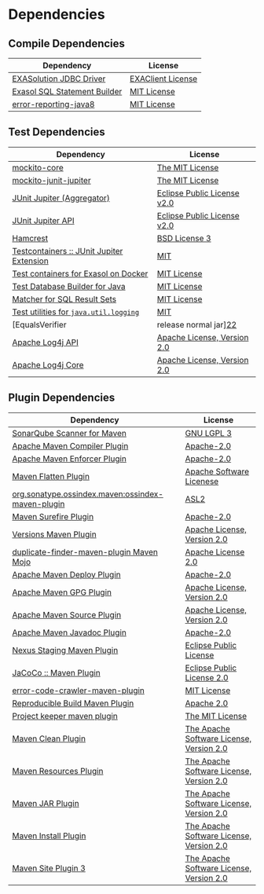 <!-- @formatter:off -->
# Dependencies

## Compile Dependencies

| Dependency                        | License                |
| --------------------------------- | ---------------------- |
| [EXASolution JDBC Driver][0]      | [EXAClient License][1] |
| [Exasol SQL Statement Builder][2] | [MIT License][3]       |
| [error-reporting-java8][4]        | [MIT License][5]       |

## Test Dependencies

| Dependency                                      | License                           |
| ----------------------------------------------- | --------------------------------- |
| [mockito-core][6]                               | [The MIT License][7]              |
| [mockito-junit-jupiter][6]                      | [The MIT License][7]              |
| [JUnit Jupiter (Aggregator)][8]                 | [Eclipse Public License v2.0][9]  |
| [JUnit Jupiter API][8]                          | [Eclipse Public License v2.0][9]  |
| [Hamcrest][10]                                  | [BSD License 3][11]               |
| [Testcontainers :: JUnit Jupiter Extension][12] | [MIT][13]                         |
| [Test containers for Exasol on Docker][14]      | [MIT License][15]                 |
| [Test Database Builder for Java][16]            | [MIT License][17]                 |
| [Matcher for SQL Result Sets][18]               | [MIT License][19]                 |
| [Test utilities for `java.util.logging`][20]    | [MIT][21]                         |
| [EqualsVerifier | release normal jar][22]       | [Apache License, Version 2.0][23] |
| [Apache Log4j API][24]                          | [Apache License, Version 2.0][23] |
| [Apache Log4j Core][25]                         | [Apache License, Version 2.0][23] |

## Plugin Dependencies

| Dependency                                              | License                                        |
| ------------------------------------------------------- | ---------------------------------------------- |
| [SonarQube Scanner for Maven][26]                       | [GNU LGPL 3][27]                               |
| [Apache Maven Compiler Plugin][28]                      | [Apache-2.0][23]                               |
| [Apache Maven Enforcer Plugin][29]                      | [Apache-2.0][23]                               |
| [Maven Flatten Plugin][30]                              | [Apache Software Licenese][23]                 |
| [org.sonatype.ossindex.maven:ossindex-maven-plugin][31] | [ASL2][32]                                     |
| [Maven Surefire Plugin][33]                             | [Apache-2.0][23]                               |
| [Versions Maven Plugin][34]                             | [Apache License, Version 2.0][23]              |
| [duplicate-finder-maven-plugin Maven Mojo][35]          | [Apache License 2.0][36]                       |
| [Apache Maven Deploy Plugin][37]                        | [Apache-2.0][23]                               |
| [Apache Maven GPG Plugin][38]                           | [Apache License, Version 2.0][23]              |
| [Apache Maven Source Plugin][39]                        | [Apache License, Version 2.0][23]              |
| [Apache Maven Javadoc Plugin][40]                       | [Apache-2.0][23]                               |
| [Nexus Staging Maven Plugin][41]                        | [Eclipse Public License][42]                   |
| [JaCoCo :: Maven Plugin][43]                            | [Eclipse Public License 2.0][44]               |
| [error-code-crawler-maven-plugin][45]                   | [MIT License][46]                              |
| [Reproducible Build Maven Plugin][47]                   | [Apache 2.0][32]                               |
| [Project keeper maven plugin][48]                       | [The MIT License][49]                          |
| [Maven Clean Plugin][50]                                | [The Apache Software License, Version 2.0][32] |
| [Maven Resources Plugin][51]                            | [The Apache Software License, Version 2.0][32] |
| [Maven JAR Plugin][52]                                  | [The Apache Software License, Version 2.0][32] |
| [Maven Install Plugin][53]                              | [The Apache Software License, Version 2.0][32] |
| [Maven Site Plugin 3][54]                               | [The Apache Software License, Version 2.0][32] |

[0]: http://www.exasol.com
[1]: https://repo1.maven.org/maven2/com/exasol/exasol-jdbc/7.1.19/exasol-jdbc-7.1.19-license.txt
[2]: https://github.com/exasol/sql-statement-builder/
[3]: https://github.com/exasol/sql-statement-builder/blob/main/LICENSE
[4]: https://github.com/exasol/error-reporting-java/
[5]: https://github.com/exasol/error-reporting-java/blob/main/LICENSE
[6]: https://github.com/mockito/mockito
[7]: https://github.com/mockito/mockito/blob/main/LICENSE
[8]: https://junit.org/junit5/
[9]: https://www.eclipse.org/legal/epl-v20.html
[10]: http://hamcrest.org/JavaHamcrest/
[11]: http://opensource.org/licenses/BSD-3-Clause
[12]: https://testcontainers.org
[13]: http://opensource.org/licenses/MIT
[14]: https://github.com/exasol/exasol-testcontainers/
[15]: https://github.com/exasol/exasol-testcontainers/blob/main/LICENSE
[16]: https://github.com/exasol/test-db-builder-java/
[17]: https://github.com/exasol/test-db-builder-java/blob/main/LICENSE
[18]: https://github.com/exasol/hamcrest-resultset-matcher/
[19]: https://github.com/exasol/hamcrest-resultset-matcher/blob/main/LICENSE
[20]: https://github.com/exasol/java-util-logging-testing/
[21]: https://opensource.org/licenses/MIT
[22]: https://www.jqno.nl/equalsverifier
[23]: https://www.apache.org/licenses/LICENSE-2.0.txt
[24]: https://logging.apache.org/log4j/2.x/log4j-api/
[25]: https://logging.apache.org/log4j/2.x/log4j-core/
[26]: http://sonarsource.github.io/sonar-scanner-maven/
[27]: http://www.gnu.org/licenses/lgpl.txt
[28]: https://maven.apache.org/plugins/maven-compiler-plugin/
[29]: https://maven.apache.org/enforcer/maven-enforcer-plugin/
[30]: https://www.mojohaus.org/flatten-maven-plugin/
[31]: https://sonatype.github.io/ossindex-maven/maven-plugin/
[32]: http://www.apache.org/licenses/LICENSE-2.0.txt
[33]: https://maven.apache.org/surefire/maven-surefire-plugin/
[34]: https://www.mojohaus.org/versions/versions-maven-plugin/
[35]: https://github.com/basepom/duplicate-finder-maven-plugin
[36]: http://www.apache.org/licenses/LICENSE-2.0.html
[37]: https://maven.apache.org/plugins/maven-deploy-plugin/
[38]: https://maven.apache.org/plugins/maven-gpg-plugin/
[39]: https://maven.apache.org/plugins/maven-source-plugin/
[40]: https://maven.apache.org/plugins/maven-javadoc-plugin/
[41]: http://www.sonatype.com/public-parent/nexus-maven-plugins/nexus-staging/nexus-staging-maven-plugin/
[42]: http://www.eclipse.org/legal/epl-v10.html
[43]: https://www.jacoco.org/jacoco/trunk/doc/maven.html
[44]: https://www.eclipse.org/legal/epl-2.0/
[45]: https://github.com/exasol/error-code-crawler-maven-plugin/
[46]: https://github.com/exasol/error-code-crawler-maven-plugin/blob/main/LICENSE
[47]: http://zlika.github.io/reproducible-build-maven-plugin
[48]: https://github.com/exasol/project-keeper/
[49]: https://github.com/exasol/project-keeper/blob/main/LICENSE
[50]: http://maven.apache.org/plugins/maven-clean-plugin/
[51]: http://maven.apache.org/plugins/maven-resources-plugin/
[52]: http://maven.apache.org/plugins/maven-jar-plugin/
[53]: http://maven.apache.org/plugins/maven-install-plugin/
[54]: http://maven.apache.org/plugins/maven-site-plugin/
